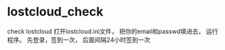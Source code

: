 # lostcloud_check
check lostcloud
打开lostcloud.ini文件，
把你的email和passwd填进去，
运行程序。
先登录，签到一次，
后面间隔24小时签到一次
